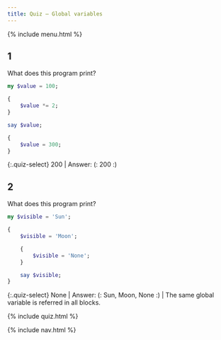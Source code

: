 ```yaml
---
title: Quiz — Global variables
---
```


{% include menu.html %}

## 1

What does this program print?

```raku
my $value = 100;

{
    $value *= 2;
}

say $value;

{
    $value = 300;
}
```

{:.quiz-select}
200 | Answer: (: 200 :)

## 2

What does this program print?

```raku
my $visible = 'Sun';

{
    $visible = 'Moon';

    {
        $visible = 'None';
    }

    say $visible;
}
```

{:.quiz-select}
None | Answer: (: Sun, Moon, None :) | The same global variable is referred in all blocks.

{% include quiz.html %}

{% include nav.html %}
